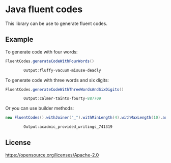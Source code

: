 # Java fluent codes

This library can be use to generate fluent codes.

## Example

To generate code with four words:

```java
FluentCodes.generateCodeWithFourWords()

        Output:fluffy-vacuum-misuse-deadly
```

To generate code with three words and six digits:

```java
FluentCodes.generateCodeWithThreeWordsAndSixDigits()

        Output:calmer-taints-fourty-887709
```

Or you can use builder methods:

```java
new FluentCodes().withJoiner("_").withMinLength(4).withMaxLength(10).adjective().verb().noun().sixDigits().toString()

        Output:acadmic_provided_writings_741319
```

## License

https://opensource.org/licenses/Apache-2.0